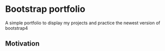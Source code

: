 # Bootstrap portfolio
A simple portfolio to display my projects and practice the newest version of bootstrap4

## Motivation
